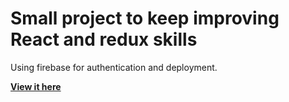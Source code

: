 # Small project to keep improving React and redux skills

Using firebase for authentication and deployment.

[**View it here**](https://disney-clone-11d31.web.app/)
